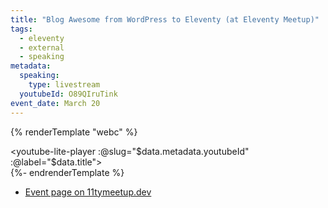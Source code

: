 ```yaml
---
title: "Blog Awesome from WordPress to Eleventy (at Eleventy Meetup)"
tags:
  - eleventy
  - external
  - speaking
metadata:
  speaking:
    type: livestream
  youtubeId: O89QIruTink
event_date: March 20
---
```

{% renderTemplate "webc" %}<div><youtube-lite-player :@slug="$data.metadata.youtubeId" :@label="$data.title"></youtube-lite-player></div>{%- endrenderTemplate %}

- [Event page on 11tymeetup.dev](https://11tymeetup.dev/events/ep-22-umami-analytics-and-blog-awesome/)